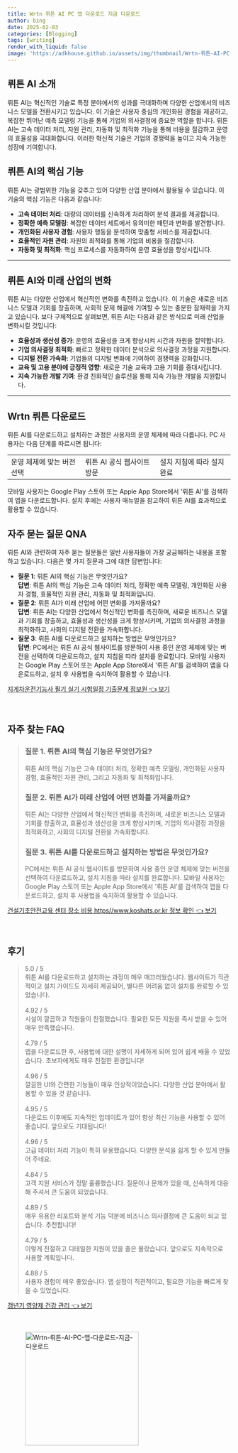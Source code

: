 ```yaml
---
title: Wrtn 뤼튼 AI PC 앱 다운로드 지금 다운로드
author: bing
date: 2025-02-03
categories: [Blogging]
tags: [writing]
render_with_liquid: false
image: 'https://adkhouse.github.io/assets/img/thumbnail/Wrtn-뤼튼-AI-PC-앱-다운로드-지금-다운로드.webp'
---
```



<h2 id='뤼튼_AI_소개'>뤼튼 AI 소개</h2>

<p>뤼튼 AI는 혁신적인 기술로 특정 분야에서의 성과를 극대화하며 다양한 산업에서의 비즈니스 모델을 전환시키고 있습니다. 이 기술은 사용자 중심의 개인화된 경험을 제공하고, 복잡한 뛰어난 예측 모델링 기능을 통해 기업의 의사결정에 중요한 역할을 합니다. 뤼튼 AI는 고속 데이터 처리, 자원 관리, 자동화 및 최적화 기능을 통해 비용을 절감하고 운영의 효율성을 극대화합니다. 이러한 혁신적 기술은 기업의 경쟁력을 높이고 지속 가능한 성장에 기여합니다.</p>

<h2 id='핵심_기능'>뤼튼 AI의 핵심 기능</h2>

<p>뤼튼 AI는 광범위한 기능을 갖추고 있어 다양한 산업 분야에서 활용될 수 있습니다. 이 기술의 핵심 기능은 다음과 같습니다:</p>

<ul>
    <li><b>고속 데이터 처리</b>: 대량의 데이터를 신속하게 처리하여 분석 결과를 제공합니다.</li>
    <li><b>정확한 예측 모델링</b>: 복잡한 데이터 세트에서 유의미한 패턴과 변화를 발견합니다.</li>
    <li><b>개인화된 사용자 경험</b>: 사용자 행동을 분석하여 맞춤형 서비스를 제공합니다.</li>
    <li><b>효율적인 자원 관리</b>: 자원의 최적화를 통해 기업의 비용을 절감합니다.</li>
    <li><b>자동화 및 최적화</b>: 핵심 프로세스를 자동화하여 운영 효율성을 향상시킵니다.</li>
</ul>

<hr />

<h2 id='미래_산업의_변화'>뤼튼 AI와 미래 산업의 변화</h2>

<p>뤼튼 AI는 다양한 산업에서 혁신적인 변화를 촉진하고 있습니다. 이 기술은 새로운 비즈니스 모델과 기회를 창출하며, 사회적 문제 해결에 기여할 수 있는 충분한 잠재력을 가지고 있습니다. 보다 구체적으로 살펴보면, 뤼튼 AI는 다음과 같은 방식으로 미래 산업을 변화시킬 것입니다:</p>

<ul>
    <li><b>효율성과 생산성 증가</b>: 운영의 효율성을 크게 향상시켜 시간과 자원을 절약합니다.</li>
    <li><b>기업 의사결정 최적화</b>: 빠르고 정확한 데이터 분석으로 의사결정 과정을 지원합니다.</li>
    <li><b>디지털 전환 가속화</b>: 기업들의 디지털 변화에 기여하여 경쟁력을 강화합니다.</li>
    <li><b>교육 및 고용 분야에 긍정적 영향</b>: 새로운 기술 교육과 고용 기회를 증대시킵니다.</li>
    <li><b>지속 가능한 개발 기여</b>: 환경 친화적인 솔루션을 통해 지속 가능한 개발을 지원합니다.</li>
</ul>

<hr />

<h2 id='다운로드_방법'>Wrtn 뤼튼 다운로드</h2>

<p>뤼튼 AI를 다운로드하고 설치하는 과정은 사용자의 운영 체제에 따라 다릅니다. PC 사용자는 다음 단계를 따르시면 됩니다:</p>

<table>
    <tr>
        <td>운영 체제에 맞는 버전 선택</td>
        <td>뤼튼 AI 공식 웹사이트 방문</td>
        <td>설치 지침에 따라 설치 완료</td>
    </tr>
</table>

<p>모바일 사용자는 Google Play 스토어 또는 Apple App Store에서 '뤼튼 AI'를 검색하여 앱을 다운로드합니다. 설치 후에는 사용자 매뉴얼을 참고하여 뤼튼 AI를 효과적으로 활용할 수 있습니다.</p>

<h2 id='자주_묻는_질문'>자주 묻는 질문 QNA</h2>

<p>뤼튼 AI와 관련하여 자주 묻는 질문들은 일반 사용자들이 가장 궁금해하는 내용을 포함하고 있습니다. 다음은 몇 가지 질문과 그에 대한 답변입니다:</p>

<ul>
    <li><b>질문 1</b>: 뤼튼 AI의 핵심 기능은 무엇인가요?<br><b>답변</b>: 뤼튼 AI의 핵심 기능은 고속 데이터 처리, 정확한 예측 모델링, 개인화된 사용자 경험, 효율적인 자원 관리, 자동화 및 최적화입니다.</li>
    <li><b>질문 2</b>: 뤼튼 AI가 미래 산업에 어떤 변화를 가져올까요?<br><b>답변</b>: 뤼튼 AI는 다양한 산업에서 혁신적인 변화를 촉진하며, 새로운 비즈니스 모델과 기회를 창출하고, 효율성과 생산성을 크게 향상시키며, 기업의 의사결정 과정을 최적화하고, 사회의 디지털 전환을 가속화합니다.</li>
    <li><b>질문 3</b>: 뤼튼 AI를 다운로드하고 설치하는 방법은 무엇인가요?<br><b>답변</b>: PC에서는 뤼튼 AI 공식 웹사이트를 방문하여 사용 중인 운영 체제에 맞는 버전을 선택하여 다운로드하고, 설치 지침을 따라 설치를 완료합니다. 모바일 사용자는 Google Play 스토어 또는 Apple App Store에서 '뤼튼 AI'를 검색하여 앱을 다운로드하고, 설치 후 사용법을 숙지하여 활용할 수 있습니다.</li>
</ul>


<p><a class="click-button" title="지게차운전기능사 필기 실기 시험일정 기출문제 정보원" href="https://adkhouse.github.io/posts/%EC%A7%80%EA%B2%8C%EC%B0%A8%EC%9A%B4%EC%A0%84%EA%B8%B0%EB%8A%A5%EC%82%AC-%ED%95%84%EA%B8%B0-%EC%8B%A4%EA%B8%B0-%EC%8B%9C%ED%97%98%EC%9D%BC%EC%A0%95-%EA%B8%B0%EC%B6%9C%EB%AC%B8%EC%A0%9C-%EC%A0%95%EB%B3%B4%EC%9B%90/" rel="dofollow">지게차운전기능사 필기 실기 시험일정 기출문제 정보원 👈 보기</a></p><br>
<h2 id='자주_찾는_FAQ'>자주 찾는 FAQ</h2>
<div itemscope="" itemtype="https://schema.org/FAQPage"> 
<blockquote> 
<div itemscope="" itemprop="mainEntity" itemtype="https://schema.org/Question"> 
<h3 itemprop="name">질문 1. 뤼튼 AI의 핵심 기능은 무엇인가요?</h3> 
<div itemscope="" itemprop="acceptedAnswer" itemtype="https://schema.org/Answer"> 
<span itemprop="text"> 
<p>뤼튼 AI의 핵심 기능은 고속 데이터 처리, 정확한 예측 모델링, 개인화된 사용자 경험, 효율적인 자원 관리, 그리고 자동화 및 최적화입니다.</p> 
</span> 
</div> 
</div> 
<div itemscope="" itemprop="mainEntity" itemtype="https://schema.org/Question"> 
<h3 itemprop="name">질문 2. 뤼튼 AI가 미래 산업에 어떤 변화를 가져올까요?</h3> 
<div itemscope="" itemprop="acceptedAnswer" itemtype="https://schema.org/Answer"> 
<span itemprop="text"> 
<p>뤼튼 AI는 다양한 산업에서 혁신적인 변화를 촉진하며, 새로운 비즈니스 모델과 기회를 창출하고, 효율성과 생산성을 크게 향상시키며, 기업의 의사결정 과정을 최적화하고, 사회의 디지털 전환을 가속화합니다.</p> 
</span> 
</div> 
</div> 
<div itemscope="" itemprop="mainEntity" itemtype="https://schema.org/Question"> 
<h3 itemprop="name">질문 3. 뤼튼 AI를 다운로드하고 설치하는 방법은 무엇인가요?</h3> 
<div itemscope="" itemprop="acceptedAnswer" itemtype="https://schema.org/Answer"> 
<span itemprop="text"> 
<p>PC에서는 뤼튼 AI 공식 웹사이트를 방문하여 사용 중인 운영 체제에 맞는 버전을 선택하여 다운로드하고, 설치 지침을 따라 설치를 완료합니다. 모바일 사용자는 Google Play 스토어 또는 Apple App Store에서 '뤼튼 AI'를 검색하여 앱을 다운로드하고, 설치 후 사용법을 숙지하여 활용할 수 있습니다.</p> 
</span> 
</div> 
</div> 
</blockquote> 
</div>
<p><a class="click-button" title="건설기초안전교육 센터 장소 비용 https//www.koshats.or.kr 정보 확인" href="https://adkhouse.github.io/posts/%EA%B1%B4%EC%84%A4%EA%B8%B0%EC%B4%88%EC%95%88%EC%A0%84%EA%B5%90%EC%9C%A1-%EC%84%BC%ED%84%B0-%EC%9E%A5%EC%86%8C-%EB%B9%84%EC%9A%A9-httpswww.koshats.or.kr-%EC%A0%95%EB%B3%B4-%ED%99%95%EC%9D%B8/" rel="dofollow">건설기초안전교육 센터 장소 비용 https//www.koshats.or.kr 정보 확인 👈 보기</a></p><br>
<h2 id='후기'>후기</h2>
<div itemscope itemtype="https://schema.org/Product">
  <blockquote>
  <div itemprop="review" itemscope itemtype="https://schema.org/Review">
      <div itemprop="reviewRating" itemscope itemtype="https://schema.org/Rating"> <span itemprop="ratingValue">5.0</span> / <span itemprop="bestRating">5</span> </div>
      <span itemprop="reviewBody">뤼튼 AI를 다운로드하고 설치하는 과정이 매우 매끄러웠습니다. 웹사이트가 직관적이고 설치 가이드도 자세히 제공되어, 별다른 어려움 없이 설치를 완료할 수 있었습니다.</span>
  </div>
  <br>
  <div itemprop="review" itemscope itemtype="https://schema.org/Review">
      <div itemprop="reviewRating" itemscope itemtype="https://schema.org/Rating"> <span itemprop="ratingValue">4.92</span> / <span itemprop="bestRating">5</span> </div>
      <span itemprop="reviewBody">시설이 깔끔하고 직원들이 친절했습니다. 필요한 모든 지원을 즉시 받을 수 있어 매우 만족했습니다.</span>
  </div>
  <br>
  <div itemprop="review" itemscope itemtype="https://schema.org/Review">
      <div itemprop="reviewRating" itemscope itemtype="https://schema.org/Rating"> <span itemprop="ratingValue">4.79</span> / <span itemprop="bestRating">5</span> </div>
      <span itemprop="reviewBody">앱을 다운로드한 후, 사용법에 대한 설명이 자세하게 되어 있어 쉽게 배울 수 있었습니다. 초보자에게도 매우 친절한 환경입니다!</span>
  </div>
  <br>
  <div itemprop="review" itemscope itemtype="https://schema.org/Review">
      <div itemprop="reviewRating" itemscope itemtype="https://schema.org/Rating"> <span itemprop="ratingValue">4.96</span> / <span itemprop="bestRating">5</span> </div>
      <span itemprop="reviewBody">깔끔한 UI와 간편한 기능들이 매우 인상적이었습니다. 다양한 산업 분야에서 활용할 수 있을 것 같습니다.</span>
  </div>
  <br>
  <div itemprop="review" itemscope itemtype="https://schema.org/Review">
      <div itemprop="reviewRating" itemscope itemtype="https://schema.org/Rating"> <span itemprop="ratingValue">4.95</span> / <span itemprop="bestRating">5</span> </div>
      <span itemprop="reviewBody">다운로드 이후에도 지속적인 업데이트가 있어 항상 최신 기능을 사용할 수 있어 좋습니다. 앞으로도 기대됩니다!</span>
  </div>
  <br>
  <div itemprop="review" itemscope itemtype="https://schema.org/Review">
      <div itemprop="reviewRating" itemscope itemtype="https://schema.org/Rating"> <span itemprop="ratingValue">4.96</span> / <span itemprop="bestRating">5</span> </div>
      <span itemprop="reviewBody">고급 데이터 처리 기능이 특히 유용했습니다. 다양한 분석을 쉽게 할 수 있게 만들어 주네요.</span>
  </div>
  <br>
  <div itemprop="review" itemscope itemtype="https://schema.org/Review">
      <div itemprop="reviewRating" itemscope itemtype="https://schema.org/Rating"> <span itemprop="ratingValue">4.84</span> / <span itemprop="bestRating">5</span> </div>
      <span itemprop="reviewBody">고객 지원 서비스가 정말 훌륭했습니다. 질문이나 문제가 있을 때, 신속하게 대응해 주셔서 큰 도움이 되었습니다.</span>
  </div>
  <br>
  <div itemprop="review" itemscope itemtype="https://schema.org/Review">
      <div itemprop="reviewRating" itemscope itemtype="https://schema.org/Rating"> <span itemprop="ratingValue">4.89</span> / <span itemprop="bestRating">5</span> </div>
      <span itemprop="reviewBody">매우 유용한 리포트와 분석 기능 덕분에 비즈니스 의사결정에 큰 도움이 되고 있습니다. 추천합니다!</span>
  </div>
  <br>
  <div itemprop="review" itemscope itemtype="https://schema.org/Review">
      <div itemprop="reviewRating" itemscope itemtype="https://schema.org/Rating"> <span itemprop="ratingValue">4.79</span> / <span itemprop="bestRating">5</span> </div>
      <span itemprop="reviewBody">이렇게 친절하고 디테일한 지원이 있을 줄은 몰랐습니다. 앞으로도 지속적으로 사용할 계획입니다.</span>
  </div>
  <br>
  <div itemprop="review" itemscope itemtype="https://schema.org/Review">
      <div itemprop="reviewRating" itemscope itemtype="https://schema.org/Rating"> <span itemprop="ratingValue">4.88</span> / <span itemprop="bestRating">5</span> </div>
      <span itemprop="reviewBody">사용자 경험이 매우 좋았습니다. 앱 설정이 직관적이고, 필요한 기능을 빠르게 찾을 수 있었습니다.</span>
  </div>
  </blockquote>
</div>
<p><a class="click-button" title="갱년기 영양제 건강 관리" href="https://adkhouse.github.io/posts/%EA%B0%B1%EB%85%84%EA%B8%B0-%EC%98%81%EC%96%91%EC%A0%9C-%EA%B1%B4%EA%B0%95-%EA%B4%80%EB%A6%AC/" rel="dofollow">갱년기 영양제 건강 관리 👈 보기</a></p><br>
<figure class="image"><img src="https://adkhouse.github.io/assets/img/thumbnail/Wrtn-뤼튼-AI-PC-앱-다운로드-지금-다운로드.webp" alt="Wrtn-뤼튼-AI-PC-앱-다운로드-지금-다운로드" width="256" height="256"></figure>